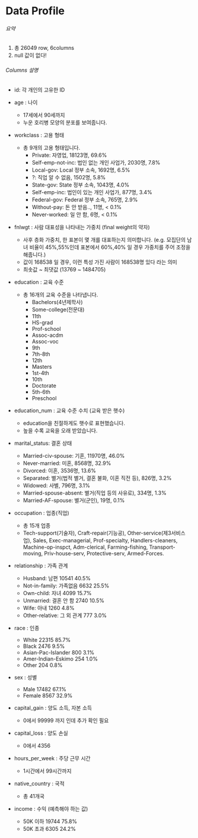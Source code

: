 # Data Profile

###### 요약 

1. 총 26049 row, 6columns
2. null 값이 없다!

###### Columns 설명

* id: 각 개인의 고유한 ID


* age : 나이
  * 17세에서 90세까지
  * 누운 호리병 모양의 분포를 보여줍니다.
  
  
* workclass : 고용 형태
  * 총 9개의 고용 형태입니다.
    * Private: 자영업, 18123명, 69.6%	 
    * Self-emp-not-inc: 법인 없는 개인 사업가, 2030명, 7.8%	 
    * Local-gov: Local 정부 소속, 1692명, 6.5%	 
    * ?: 직업 알 수 없음, 1502명,	5.8%	 
    * State-gov: State 정부 소속, 1043명, 4.0%
    * Self-emp-inc: 법인이 있는 개인 사업가, 877명, 3.4%	 
    * Federal-gov: Federal 정부 소속, 765명,	2.9%	 
    * Without-pay: 돈 안 받음.., 11명, < 0.1%	 
    * Never-worked: 일 안 함, 6명, < 0.1%
    
    
* fnlwgt : 사람 대표성을 나타내는 가중치 (final weight의 약자)
  * 사후 층화 가중치, 한 표본이 몇 개를 대표하는지 의미합니다. 
    (e.g. 모집단의 남녀 비율이 45%,55%인데 표본에서 60%,40% 일 경우 가중치를 주어 조정을 해줍니다.)
  * 값이 168538 일 경우, 이런 특성 가진 사람이 168538명 있다 라는 의미
  * 최솟값 ~ 최댓값 (13769 ~ 	1484705)
 
 
* education : 교육 수준
  * 총 16개의 교육 수준을 나타냅니다.
    * Bachelors(4년제학사)
    * Some-college(전문대)
    * 11th
    * HS-grad
    * Prof-school
    * Assoc-acdm 
    * Assoc-voc 
    * 9th
    * 7th-8th
    * 12th
    * Masters
    * 1st-4th
    * 10th
    * Doctorate
    * 5th-6th
    * Preschool
  
  
* education_num : 교육 수준 수치 (교육 받은 햇수)
  * education을 친절하게도 햇수로 표현했습니다.
  * 높을 수록 교육을 오래 받았습니다.
  
  
* marital_status: 결혼 상태
  * Married-civ-spouse: 기혼,	11970명,	46.0%	 
  * Never-married: 미혼, 8568명, 32.9%	 
  * Divorced: 이혼, 3536명, 13.6%	 
  * Separated: 별거(법적 별거, 결혼 불화, 이혼 직전 등), 826명, 3.2%	 
  * Widowed: 사별, 796명, 3.1%	 
  * Married-spouse-absent: 별거(직업 등의 사유로), 334명,	1.3%	 
  * Married-AF-spouse: 별거(군인), 19명,	0.1%


* occupation : 업종(직업)
  * 총 15개 업종
  * Tech-support(기술자), Craft-repair(기능공), Other-service(제3서비스업), Sales, Exec-managerial, Prof-specialty, Handlers-cleaners, Machine-op-inspct, Adm-clerical, Farming-fishing, Transport-moving, Priv-house-serv, Protective-serv, Armed-Forces.


* relationship : 가족 관계
  * Husband: 남편	10541	40.5%	 
  * Not-in-family: 가족없음	6632	25.5%	 
  * Own-child: 자녀 4099	15.7%	 
  * Unmarried: 결혼 안 함	2740	10.5%	 
  * Wife: 아내	1260	4.8%	 
  * Other-relative: 그 외 관계	777	3.0%


* race : 인종
  * White	22315	85.7%	 
  * Black	2476	9.5%	 
  * Asian-Pac-Islander	800	3.1%	 
  * Amer-Indian-Eskimo	254	1.0%	 
  * Other	204	0.8%	


* sex : 성별
  * Male	17482	67.1%	 
  * Female	8567	32.9%


* capital_gain : 양도 소득, 자본 소득
  * 0에서 99999 까지 인데 추가 확인 필요


* capital_loss : 양도 손실
  * 0에서 4356


* hours_per_week : 주당 근무 시간
  * 1시간에서 99시간까지


* native_country : 국적
  * 총 41개국
  
  
* income : 수익 (예측해야 하는 값)
  * 50K 이하	19744	75.8%	 
  * 50K 초과	6305	24.2%